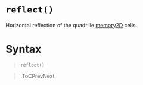 # `reflect()`

Horizontal reflection of the quadrille [memory2D](/docs/props#memory2d) cells.

# Syntax

> `reflect()`

> :ToCPrevNext